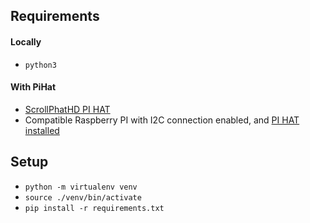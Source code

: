 ## Requirements

#### Locally
- `python3`

#### With PiHat
- [ScrollPhatHD PI HAT](https://shop.pimoroni.com/en-us/products/scroll-phat-hd)
- Compatible Raspberry PI with I2C connection enabled, and [PI HAT installed](https://learn.pimoroni.com/article/getting-started-with-scroll-phat-hd)

## Setup

- `python -m virtualenv venv`
- `source ./venv/bin/activate`
- `pip install -r requirements.txt`

